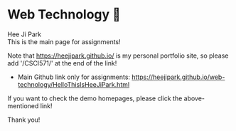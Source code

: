 # Web Technology 🌱



Hee Ji Park <br>
This is the main page for assignments!


Note that https://heejipark.github.io/ is my personal portfolio site, so please add '/CSCI571/' at the end of the link!

- Main Github link only for assignments: https://heejipark.github.io/web-technology/HelloThisIsHeeJiPark.html

If you want to check the demo homepages, please click the above-mentioned link! 


Thank you!


